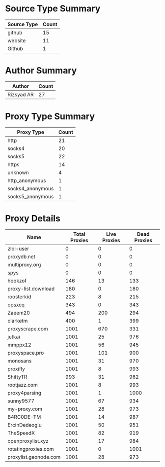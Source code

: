 # Source Type Summary

| Source Type | Count |
|-------------|-------|
| github | 15 |
| website | 11 |
| Github | 1 |


# Author Summary

| Author | Count |
|--------|-------|
| Rizsyad AR | 27 |


# Proxy Type Summary

| Proxy Type | Count |
|------------|-------|
| http | 21 |
| socks4 | 20 |
| socks5 | 22 |
| https | 14 |
| unknown | 4 |
| http_anonymous | 1 |
| socks4_anonymous | 1 |
| socks5_anonymous | 1 |


# Proxy Details

| Name | Total Proxies | Live Proxies | Dead Proxies |
|------|---------------|--------------|---------------|
| zloi-user | 0 | 0 | 0 |
| proxydb.net | 0 | 0 | 0 |
| multiproxy.org | 0 | 0 | 0 |
| spys | 0 | 0 | 0 |
| hookzof | 146 | 13 | 133 |
| proxy-list.download | 180 | 0 | 180 |
| roosterkid | 223 | 8 | 215 |
| opsxcq | 343 | 0 | 343 |
| Zaeem20 | 494 | 200 | 294 |
| clarketm | 400 | 1 | 399 |
| proxyscrape.com | 1001 | 670 | 331 |
| jetkai | 1001 | 25 | 976 |
| mmppx12 | 1001 | 56 | 945 |
| proxyspace.pro | 1001 | 101 | 900 |
| monosans | 1001 | 31 | 970 |
| proxifly | 1001 | 8 | 993 |
| ShiftyTR | 993 | 31 | 962 |
| rootjazz.com | 1001 | 8 | 993 |
| proxy4parsing | 1001 | 1 | 1000 |
| sunny9577 | 1001 | 67 | 934 |
| my-proxy.com | 1001 | 28 | 973 |
| B4RC0DE-TM | 1001 | 14 | 987 |
| ErcinDedeoglu | 1001 | 50 | 951 |
| TheSpeedX | 1001 | 82 | 919 |
| openproxylist.xyz | 1001 | 17 | 984 |
| rotatingproxies.com | 1001 | 0 | 1001 |
| proxylist.geonode.com | 1001 | 28 | 973 |
